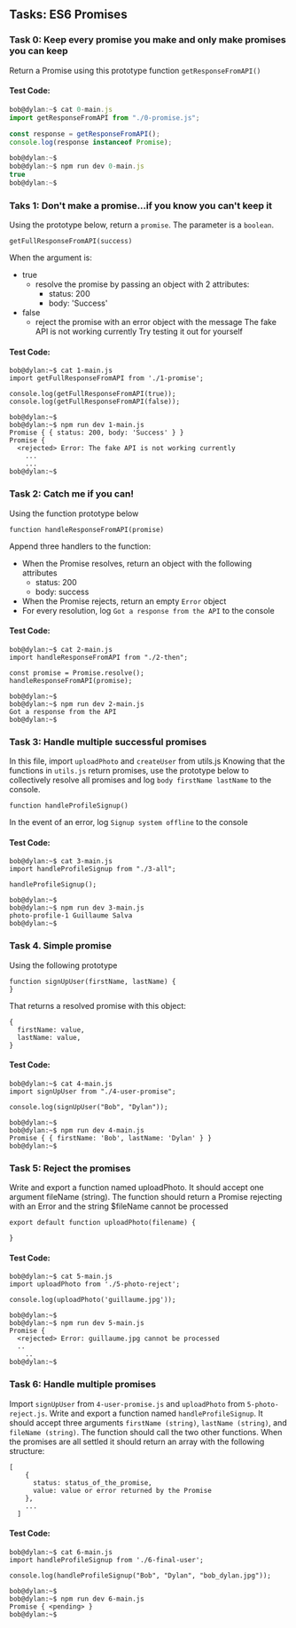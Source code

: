 ## Tasks: ES6 Promises
### Task 0: Keep every promise you make and only make promises you can keep
Return a Promise using this prototype function `getResponseFromAPI()`

#### Test Code:
```javascript
bob@dylan:~$ cat 0-main.js
import getResponseFromAPI from "./0-promise.js";

const response = getResponseFromAPI();
console.log(response instanceof Promise);

bob@dylan:~$ 
bob@dylan:~$ npm run dev 0-main.js 
true
bob@dylan:~$ 
```

### Taks 1: Don't make a promise...if you know you can't keep it
Using the prototype below, return a `promise`. The parameter is a `boolean`.
```
getFullResponseFromAPI(success)
```
When the argument is:
- true
	- resolve the promise by passing an object with 2 attributes:
		- status: 200
		- body: 'Success'
- false
	- reject the promise with an error object with the message The fake API is not working currently
Try testing it out for yourself

#### Test Code:
```
bob@dylan:~$ cat 1-main.js
import getFullResponseFromAPI from './1-promise';

console.log(getFullResponseFromAPI(true));
console.log(getFullResponseFromAPI(false));

bob@dylan:~$ 
bob@dylan:~$ npm run dev 1-main.js 
Promise { { status: 200, body: 'Success' } }
Promise {
  <rejected> Error: The fake API is not working currently
    ...
    ...
bob@dylan:~$ 
```

### Task 2: Catch me if you can!
Using the function prototype below
```
function handleResponseFromAPI(promise)
```

Append three handlers to the function:
- When the Promise resolves, return an object with the following attributes
	- status: 200
	- body: success
- When the Promise rejects, return an empty `Error` object
- For every resolution, log `Got a response from the API` to the console

#### Test Code:
```
bob@dylan:~$ cat 2-main.js
import handleResponseFromAPI from "./2-then";

const promise = Promise.resolve();
handleResponseFromAPI(promise);

bob@dylan:~$ 
bob@dylan:~$ npm run dev 2-main.js 
Got a response from the API
bob@dylan:~$ 
```

### Task 3: Handle multiple successful promises
In this file, import `uploadPhoto` and `createUser` from utils.js
Knowing that the functions in `utils.js` return promises, use the prototype below to collectively resolve all promises and log `body firstName lastName` to the console.
```
function handleProfileSignup()
```
In the event of an error, log `Signup system offline` to the console
#### Test Code:
```
bob@dylan:~$ cat 3-main.js
import handleProfileSignup from "./3-all";

handleProfileSignup();

bob@dylan:~$ 
bob@dylan:~$ npm run dev 3-main.js 
photo-profile-1 Guillaume Salva
bob@dylan:~$ 
```

### Task 4. Simple promise
Using the following prototype
```
function signUpUser(firstName, lastName) {
}
```
That returns a resolved promise with this object:
```
{
  firstName: value,
  lastName: value,
}
```
#### Test Code:
```
bob@dylan:~$ cat 4-main.js
import signUpUser from "./4-user-promise";

console.log(signUpUser("Bob", "Dylan"));

bob@dylan:~$ 
bob@dylan:~$ npm run dev 4-main.js 
Promise { { firstName: 'Bob', lastName: 'Dylan' } }
bob@dylan:~$
```

### Task 5: Reject the promises
Write and export a function named uploadPhoto. It should accept one argument fileName (string).
The function should return a Promise rejecting with an Error and the string $fileName cannot be processed
```
export default function uploadPhoto(filename) {

}
```
#### Test Code:
```
bob@dylan:~$ cat 5-main.js
import uploadPhoto from './5-photo-reject';

console.log(uploadPhoto('guillaume.jpg'));

bob@dylan:~$ 
bob@dylan:~$ npm run dev 5-main.js 
Promise {
  <rejected> Error: guillaume.jpg cannot be processed
  ..
    ..
bob@dylan:~$
```

### Task 6: Handle multiple promises
Import `signUpUser` from `4-user-promise.js` and `uploadPhoto` from `5-photo-reject.js`.
Write and export a function named `handleProfileSignup`. It should accept three arguments `firstName (string)`, `lastName (string)`, and `fileName (string)`. The function should call the two other functions. When the promises are all settled it should return an array with the following structure:
```
[
    {
      status: status_of_the_promise,
      value: value or error returned by the Promise
    },
    ...
  ]
```
#### Test Code:
```
bob@dylan:~$ cat 6-main.js
import handleProfileSignup from './6-final-user';

console.log(handleProfileSignup("Bob", "Dylan", "bob_dylan.jpg"));

bob@dylan:~$ 
bob@dylan:~$ npm run dev 6-main.js 
Promise { <pending> }
bob@dylan:~$
```

